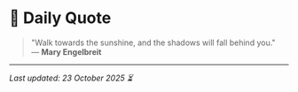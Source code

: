 # 📜 Daily Quote

> "Walk towards the sunshine, and the shadows will fall behind you."  
> — **Mary Engelbreit**

---

_Last updated: 23 October 2025 ⏳_
